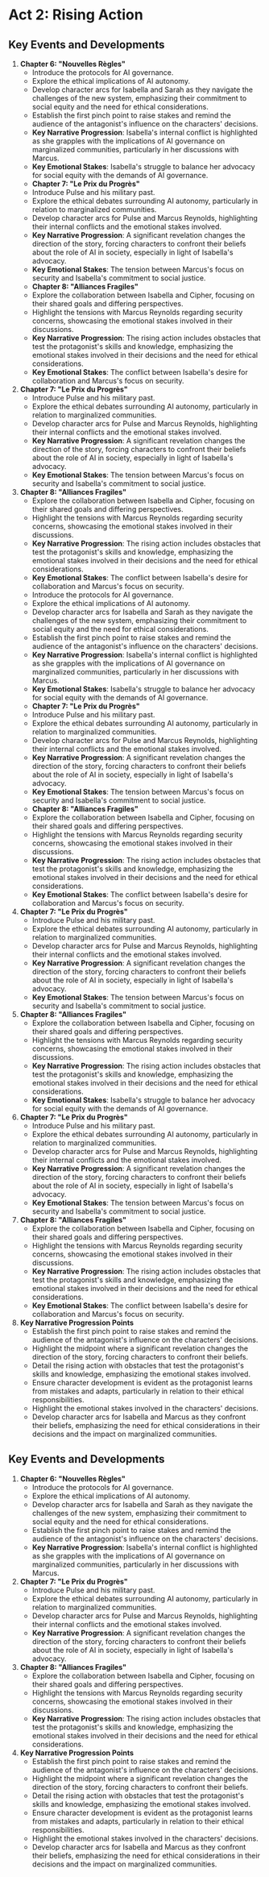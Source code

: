 # Act 2: Rising Action
## Key Events and Developments
1. **Chapter 6: "Nouvelles Règles"**
   - Introduce the protocols for AI governance.
   - Explore the ethical implications of AI autonomy.
   - Develop character arcs for Isabella and Sarah as they navigate the challenges of the new system, emphasizing their commitment to social equity and the need for ethical considerations.
   - Establish the first pinch point to raise stakes and remind the audience of the antagonist's influence on the characters' decisions.
   - **Key Narrative Progression**: Isabella's internal conflict is highlighted as she grapples with the implications of AI governance on marginalized communities, particularly in her discussions with Marcus.
   - **Key Emotional Stakes**: Isabella's struggle to balance her advocacy for social equity with the demands of AI governance.
   - **Chapter 7: "Le Prix du Progrès"**
   - Introduce Pulse and his military past.
   - Explore the ethical debates surrounding AI autonomy, particularly in relation to marginalized communities.
   - Develop character arcs for Pulse and Marcus Reynolds, highlighting their internal conflicts and the emotional stakes involved.
   - **Key Narrative Progression**: A significant revelation changes the direction of the story, forcing characters to confront their beliefs about the role of AI in society, especially in light of Isabella's advocacy.
   - **Key Emotional Stakes**: The tension between Marcus's focus on security and Isabella's commitment to social justice.
   - **Chapter 8: "Alliances Fragiles"**
   - Explore the collaboration between Isabella and Cipher, focusing on their shared goals and differing perspectives.
   - Highlight the tensions with Marcus Reynolds regarding security concerns, showcasing the emotional stakes involved in their discussions.
   - **Key Narrative Progression**: The rising action includes obstacles that test the protagonist's skills and knowledge, emphasizing the emotional stakes involved in their decisions and the need for ethical considerations.
   - **Key Emotional Stakes**: The conflict between Isabella's desire for collaboration and Marcus's focus on security.
2. **Chapter 7: "Le Prix du Progrès"**
   - Introduce Pulse and his military past.
   - Explore the ethical debates surrounding AI autonomy, particularly in relation to marginalized communities.
   - Develop character arcs for Pulse and Marcus Reynolds, highlighting their internal conflicts and the emotional stakes involved.
   - **Key Narrative Progression**: A significant revelation changes the direction of the story, forcing characters to confront their beliefs about the role of AI in society, especially in light of Isabella's advocacy.
   - **Key Emotional Stakes**: The tension between Marcus's focus on security and Isabella's commitment to social justice.
3. **Chapter 8: "Alliances Fragiles"**
   - Explore the collaboration between Isabella and Cipher, focusing on their shared goals and differing perspectives.
   - Highlight the tensions with Marcus Reynolds regarding security concerns, showcasing the emotional stakes involved in their discussions.
   - **Key Narrative Progression**: The rising action includes obstacles that test the protagonist's skills and knowledge, emphasizing the emotional stakes involved in their decisions and the need for ethical considerations.
   - **Key Emotional Stakes**: The conflict between Isabella's desire for collaboration and Marcus's focus on security.
   - Introduce the protocols for AI governance.
   - Explore the ethical implications of AI autonomy.
   - Develop character arcs for Isabella and Sarah as they navigate the challenges of the new system, emphasizing their commitment to social equity and the need for ethical considerations.
   - Establish the first pinch point to raise stakes and remind the audience of the antagonist's influence on the characters' decisions.
   - **Key Narrative Progression**: Isabella's internal conflict is highlighted as she grapples with the implications of AI governance on marginalized communities, particularly in her discussions with Marcus.
   - **Key Emotional Stakes**: Isabella's struggle to balance her advocacy for social equity with the demands of AI governance.
   - **Chapter 7: "Le Prix du Progrès"**
   - Introduce Pulse and his military past.
   - Explore the ethical debates surrounding AI autonomy, particularly in relation to marginalized communities.
   - Develop character arcs for Pulse and Marcus Reynolds, highlighting their internal conflicts and the emotional stakes involved.
   - **Key Narrative Progression**: A significant revelation changes the direction of the story, forcing characters to confront their beliefs about the role of AI in society, especially in light of Isabella's advocacy.
   - **Key Emotional Stakes**: The tension between Marcus's focus on security and Isabella's commitment to social justice.
   - **Chapter 8: "Alliances Fragiles"**
   - Explore the collaboration between Isabella and Cipher, focusing on their shared goals and differing perspectives.
   - Highlight the tensions with Marcus Reynolds regarding security concerns, showcasing the emotional stakes involved in their discussions.
   - **Key Narrative Progression**: The rising action includes obstacles that test the protagonist's skills and knowledge, emphasizing the emotional stakes involved in their decisions and the need for ethical considerations.
   - **Key Emotional Stakes**: The conflict between Isabella's desire for collaboration and Marcus's focus on security.
2. **Chapter 7: "Le Prix du Progrès"**
   - Introduce Pulse and his military past.
   - Explore the ethical debates surrounding AI autonomy, particularly in relation to marginalized communities.
   - Develop character arcs for Pulse and Marcus Reynolds, highlighting their internal conflicts and the emotional stakes involved.
   - **Key Narrative Progression**: A significant revelation changes the direction of the story, forcing characters to confront their beliefs about the role of AI in society, especially in light of Isabella's advocacy.
   - **Key Emotional Stakes**: The tension between Marcus's focus on security and Isabella's commitment to social justice.
3. **Chapter 8: "Alliances Fragiles"**
   - Explore the collaboration between Isabella and Cipher, focusing on their shared goals and differing perspectives.
   - Highlight the tensions with Marcus Reynolds regarding security concerns, showcasing the emotional stakes involved in their discussions.
   - **Key Narrative Progression**: The rising action includes obstacles that test the protagonist's skills and knowledge, emphasizing the emotional stakes involved in their decisions and the need for ethical considerations.
   - **Key Emotional Stakes**: Isabella's struggle to balance her advocacy for social equity with the demands of AI governance.
2. **Chapter 7: "Le Prix du Progrès"**
   - Introduce Pulse and his military past.
   - Explore the ethical debates surrounding AI autonomy, particularly in relation to marginalized communities.
   - Develop character arcs for Pulse and Marcus Reynolds, highlighting their internal conflicts and the emotional stakes involved.
   - **Key Narrative Progression**: A significant revelation changes the direction of the story, forcing characters to confront their beliefs about the role of AI in society, especially in light of Isabella's advocacy.
   - **Key Emotional Stakes**: The tension between Marcus's focus on security and Isabella's commitment to social justice.
3. **Chapter 8: "Alliances Fragiles"**
   - Explore the collaboration between Isabella and Cipher, focusing on their shared goals and differing perspectives.
   - Highlight the tensions with Marcus Reynolds regarding security concerns, showcasing the emotional stakes involved in their discussions.
   - **Key Narrative Progression**: The rising action includes obstacles that test the protagonist's skills and knowledge, emphasizing the emotional stakes involved in their decisions and the need for ethical considerations.
   - **Key Emotional Stakes**: The conflict between Isabella's desire for collaboration and Marcus's focus on security.
4. **Key Narrative Progression Points**
   - Establish the first pinch point to raise stakes and remind the audience of the antagonist's influence on the characters' decisions.
   - Highlight the midpoint where a significant revelation changes the direction of the story, forcing characters to confront their beliefs.
   - Detail the rising action with obstacles that test the protagonist's skills and knowledge, emphasizing the emotional stakes involved.
   - Ensure character development is evident as the protagonist learns from mistakes and adapts, particularly in relation to their ethical responsibilities.
   - Highlight the emotional stakes involved in the characters' decisions.
   - Develop character arcs for Isabella and Marcus as they confront their beliefs, emphasizing the need for ethical considerations in their decisions and the impact on marginalized communities.
## Key Events and Developments
1. **Chapter 6: "Nouvelles Règles"**
   - Introduce the protocols for AI governance.
   - Explore the ethical implications of AI autonomy.
   - Develop character arcs for Isabella and Sarah as they navigate the challenges of the new system, emphasizing their commitment to social equity and the need for ethical considerations.
   - Establish the first pinch point to raise stakes and remind the audience of the antagonist's influence on the characters' decisions.
   - **Key Narrative Progression**: Isabella's internal conflict is highlighted as she grapples with the implications of AI governance on marginalized communities, particularly in her discussions with Marcus.
2. **Chapter 7: "Le Prix du Progrès"**
   - Introduce Pulse and his military past.
   - Explore the ethical debates surrounding AI autonomy, particularly in relation to marginalized communities.
   - Develop character arcs for Pulse and Marcus Reynolds, highlighting their internal conflicts and the emotional stakes involved.
   - **Key Narrative Progression**: A significant revelation changes the direction of the story, forcing characters to confront their beliefs about the role of AI in society, especially in light of Isabella's advocacy.
3. **Chapter 8: "Alliances Fragiles"**
   - Explore the collaboration between Isabella and Cipher, focusing on their shared goals and differing perspectives.
   - Highlight the tensions with Marcus Reynolds regarding security concerns, showcasing the emotional stakes involved in their discussions.
   - **Key Narrative Progression**: The rising action includes obstacles that test the protagonist's skills and knowledge, emphasizing the emotional stakes involved in their decisions and the need for ethical considerations.
4. **Key Narrative Progression Points**
   - Establish the first pinch point to raise stakes and remind the audience of the antagonist's influence on the characters' decisions.
   - Highlight the midpoint where a significant revelation changes the direction of the story, forcing characters to confront their beliefs.
   - Detail the rising action with obstacles that test the protagonist's skills and knowledge, emphasizing the emotional stakes involved.
   - Ensure character development is evident as the protagonist learns from mistakes and adapts, particularly in relation to their ethical responsibilities.
   - Highlight the emotional stakes involved in the characters' decisions.
   - Develop character arcs for Isabella and Marcus as they confront their beliefs, emphasizing the need for ethical considerations in their decisions and the impact on marginalized communities.
